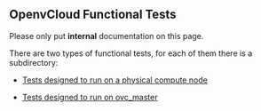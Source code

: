 ## OpenvCloud Functional Tests

Please only put **internal** documentation on this page.

There are two types of functional tests, for each of them there is a subdirectory:

- [Tests designed to run on a physical compute node](./docs/compute_node_hosted/compute_node_hosted.md)


- [Tests designed to run on ovc_master](./docs/ovc_master_hosted/ovc_master_hosted.md)
